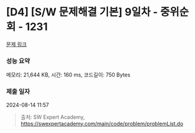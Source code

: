 # [D4] [S/W 문제해결 기본] 9일차 - 중위순회 - 1231 

[문제 링크](https://swexpertacademy.com/main/code/problem/problemDetail.do?contestProbId=AV140YnqAIECFAYD) 

### 성능 요약

메모리: 21,644 KB, 시간: 160 ms, 코드길이: 750 Bytes

### 제출 일자

2024-08-14 11:57



> 출처: SW Expert Academy, https://swexpertacademy.com/main/code/problem/problemList.do